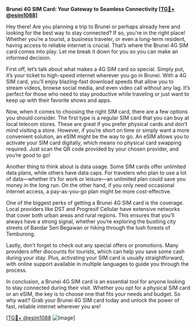 **Brunei 4G SIM Card: Your Gateway to Seamless Connectivity [[TG💪+ @esim1088](https://t.me/s/esim1088)]**

Hey there! Are you planning a trip to Brunei or perhaps already here and looking for the best way to stay connected? If so, you're in the right place! Whether you’re a tourist, a business traveler, or even a long-term resident, having access to reliable internet is crucial. That’s where the Brunei 4G SIM card comes into play. Let me break it down for you so you can make an informed decision.

First off, let’s talk about what makes a 4G SIM card so special. Simply put, it’s your ticket to high-speed internet wherever you go in Brunei. With a 4G SIM card, you’ll enjoy blazing-fast download speeds that allow you to stream videos, browse social media, and even video call without any lag. It’s perfect for those who need to stay productive while traveling or just want to keep up with their favorite shows and apps.

Now, when it comes to choosing the right SIM card, there are a few options you should consider. The first type is a regular SIM card that you can buy at local telecom stores. These are great if you prefer physical cards and don’t mind visiting a store. However, if you’re short on time or simply want a more convenient solution, an eSIM might be the way to go. An eSIM allows you to activate your SIM card digitally, which means no physical card swapping required. Just scan the QR code provided by your chosen provider, and you’re good to go!

Another thing to think about is data usage. Some SIM cards offer unlimited data plans, while others have data caps. For travelers who plan to use a lot of data—whether it’s for work or leisure—an unlimited plan could save you money in the long run. On the other hand, if you only need occasional internet access, a pay-as-you-go plan might be more cost-effective.

One of the biggest perks of getting a Brunei 4G SIM card is the coverage. Local providers like DST and Progresif Cellular have extensive networks that cover both urban areas and rural regions. This ensures that you’ll always have a strong signal, whether you’re exploring the bustling city streets of Bandar Seri Begawan or hiking through the lush forests of Temburong.

Lastly, don’t forget to check out any special offers or promotions. Many providers offer discounts for tourists, which can help you save some cash during your stay. Plus, activating your SIM card is usually straightforward, with online support available in multiple languages to guide you through the process.

In conclusion, a Brunei 4G SIM card is an essential tool for anyone looking to stay connected during their visit. Whether you opt for a physical SIM card or an eSIM, the key is to choose one that fits your needs and budget. So why wait? Grab your Brunei 4G SIM card today and unlock the power of fast, reliable internet wherever you are!

[[TG💪+ @esim1088](https://t.me/s/esim1088) ![Image](https://i.postimg.cc/Y0z9fWf4/image.png)]